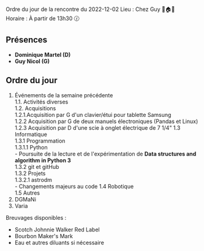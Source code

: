 Ordre du jour de la rencontre du 2022-12-02
Lieu :    Chez Guy 🌲🏠🌳  
Horaire : À partir de 13h30 🕜  
## Présences
* **Dominique Martel (D)**
* **Guy Nicol (G)**

## Ordre du jour
1. Événements de la semaine précédente  
  1.1.  Activités diverses  
  1.2.  Acquisitions  
    1.2.1.Acquisition par G d'un clavier/étui pour tablette Samsung  
    1.2.2 Acquisition par G de deux manuels électroniques (Pandas et Linux)  
    1.2.3 Acquisition par D d'une scie à onglet électrique de 7 1/4"
  1.3 Informatique  
    1.3.1 Programmation  
      1.3.1.1 Python  
               - Poursuite de la lecture et de l'expérimentation de **Data structures and algorithm in Python 3**  
      1.3.2 git et gitHub  
    1.3.2 Projets  
      1.3.2.1 astrodm  
               - Changements majeurs au code 
  1.4 Robotique  
  1.5 Autres 
2. DGMaNi  
3. Varia  



Breuvages disponibles :
  * Scotch Johnnie Walker Red Label
  * Bourbon Maker's Mark
  * Eau et autres diluants si nécessaire
